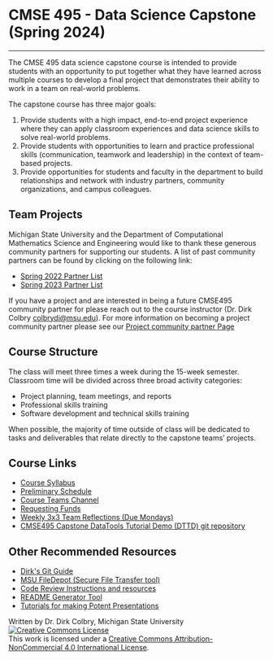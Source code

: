 # CMSE 495 - Data Science Capstone (Spring 2024)

---

The CMSE 495 data science capstone course is intended to provide students with an opportunity to put together what they have learned across multiple courses to develop a final project that demonstrates their ability to work in a team on real-world problems.

The capstone course has three major goals:
1. Provide students with a high impact, end-to-end project experience where they can apply classroom experiences and data science skills to solve real-world problems. 
2. Provide students with opportunities to learn and practice professional skills (communication, teamwork and leadership) in the context of team-based projects.
3. Provide opportunities for students and faculty in the department to build relationships and network with industry partners, community organizations, and campus colleagues. 

## Team Projects
Michigan State University and the Department of Computational Mathematics Science and Engineering would like to thank these generous community partners for supporting our students.  A list of past community partners can be found by clicking on the following link:

- [Spring 2022 Partner List](./Sponsors-2022)
- [Spring 2023 Partner List](./Sponsors-2023)

If you have a project and are interested in being a future CMSE495 community partner for please reach out to the course instructor (Dr. Dirk Colbry <colbrydi@msu.edu>). For more information on becoming a project community partner please see our [Project community partner Page](./Seeking-Community_Partners)

## Course Structure
The class will meet three times a week during the 15-week semester. Classroom time will be divided across three broad activity categories:

- Project planning, team meetings, and reports
- Professional skills training
- Software development and technical skills training

When possible, the majority of time outside of class will be dedicated to tasks and deliverables that relate directly to the capstone teams’ projects.  

## Course Links

- [Course Syllabus](Syllabus)
- [Preliminary Schedule](Schedule)
- [Course Teams Channel](https://teams.microsoft.com/l/team/19%3aZIr6qxmoN4-aYHTqckkubQlYQU1MifUf9AuLQJSKC5k1%40thread.tacv2/conversations?groupId=0942a9ef-430c-4e60-b188-4d53e2ca22e6&tenantId=22177130-642f-41d9-9211-74237ad5687d)
- [Requesting Funds](Requesting-Funds)
- [Weekly 3x3 Team Reflections (Due Mondays)](Weekly-3x3)
- [CMSE495 Capstone DataTools Tutorial Demo (DTTD) git repository](https://gitlab.msu.edu/CMSE/datatools_tutorial_demo)

## Other Recommended Resources
- [Dirk's Git Guide](https://msu-cmse-courses.github.io/cmse802-f20-student/0000--Jupyter-Getting-Started-Guide.html)
- [MSU FileDepot (Secure File Transfer tool)](https://filedepot.msu.edu/)
- [Code Review Instructions and resources](https://www.pyopensci.org/)
- [README Generator Tool](https://readme.so/editor)
- [Tutorials for making Potent Presentations](https://www.eval.org/Education-Programs/Potent-Presentations)

Written by Dr. Dirk Colbry, Michigan State University
<a rel="license" href="http://creativecommons.org/licenses/by-nc/4.0/"><img alt="Creative Commons License" style="border-width:0" src="https://i.creativecommons.org/l/by-nc/4.0/88x31.png" /></a><br />This work is licensed under a <a rel="license" href="http://creativecommons.org/licenses/by-nc/4.0/">Creative Commons Attribution-NonCommercial 4.0 International License</a>.
